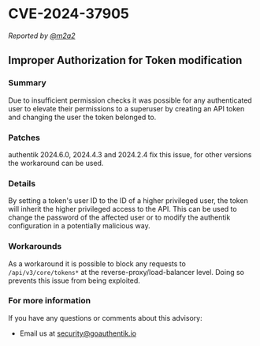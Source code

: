 # CVE-2024-37905

_Reported by [@m2a2](https://github.com/m2a2)_

## Improper Authorization for Token modification

### Summary

Due to insufficient permission checks it was possible for any authenticated user to elevate their permissions to a superuser by creating an API token and changing the user the token belonged to.

### Patches

authentik 2024.6.0, 2024.4.3 and 2024.2.4 fix this issue, for other versions the workaround can be used.

### Details

By setting a token's user ID to the ID of a higher privileged user, the token will inherit the higher privileged access to the API. This can be used to change the password of the affected user or to modify the authentik configuration in a potentially malicious way.

### Workarounds

As a workaround it is possible to block any requests to `/api/v3/core/tokens*` at the reverse-proxy/load-balancer level. Doing so prevents this issue from being exploited.

### For more information

If you have any questions or comments about this advisory:

- Email us at [security@goauthentik.io](mailto:security@goauthentik.io)
